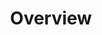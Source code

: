 ---
layout: single-page
id: overview
nav: true
nav-order: 1
title: Overview

banner:
  content: >
    <div class="container text--center">
      <div class="title banner-title">Scotland</div>
      <div class="space--sm"></div>
      <a href="#promo" class="btn btn--lg btn--orange">See Competition</a>
    </div>
banner-attribution: "<a href=\"#photo-link\">Photo</a> by username / <a rel=\"nofollow\" href=\"https://creativecommons.org/licenses/by/2.0/\">CC BY</a>"
---